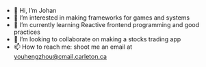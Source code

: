 - 👋 Hi, I’m Johan
- 👀 I’m interested in making frameworks for games and systems
- 🌱 I’m currently learning Reactive frontend programming and good practices
- 💞️ I’m looking to collaborate on making a stocks trading app
- 📫 How to reach me: shoot me an email at youhengzhou@cmail.carleton.ca

<!---
youhengzhou/youhengzhou is a ✨ special ✨ repository because its `README.md` (this file) appears on your GitHub profile.
You can click the Preview link to take a look at your changes.
--->
